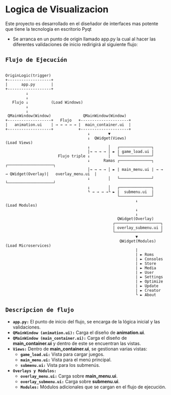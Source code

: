 # Logica de Visualizacion

Este proyecto es desarrollado en el diseñador de interfaces mas potente que tiene la tecnologia en escritorio Pyqt

- Se arranca en un punto de origin llamado app.py la cual al hacer las diferentes validaciones de inicio redirigirá al siguiente flujo:

## `Flujo de Ejecución`

```plaintext
    
OriginLogic(trigger) 
+-------------------+
|      app.py       |
+-------------------+
         ↓
         ↓
   Flujo ↓          (Load Windows)
         ↓         
         ↓
 QMainWindow(Window)              QMainWindow(Window)
+-------------------+   Flujo   +---------------------+
|   animation.ui    | → → → → → |  main_container.ui  | 
+-------------------+           +---------------------+
                                    ↓        ▼
                                    ↓  QWidget(Views)                 (Load Views)
                                    ↓        │   ┌──────────────┐
                                    │→ → → → │ ► | game_load.ui |
                       Flujo triple ↓        |   └──────────────┘                     
                                    ↓      Ramas ┌──────────────┐                       ┌────────────────────┐
                                    │→ → → → │ ► | main_menu.ui | → → → QWidget(Overlay)|   overlay_menu.ui  |
                                    ↓        │   └──────────────┘                       └────────────────────┘
                                    ↓        │   ┌──────────────┐                        
                                    └ → → → →└ ► |  submenu.ui  |                       
                                                 └──────────────┘  
                                                         ↓            (Load Modules)
                                                         ↓
                                                         ↓
                                                 QWidget(Overlay)
                                               ┌────────────────────┐
                                               | overlay_submenu.ui |
                                               └────────────────────┘
                                                         ▼
                                                  QWidget(Modules)    (Load Microservices)
                                                         |
                                                         | ► Roms
                                                         | ► Consoles
                                                         | ► Store
                                                         | ► Media
                                                         | ► User
                                                         | ► Settings
                                                         | ► Optimize
                                                         | ► Update
                                                         | ► Creator
                                                         └ ► About
```
## `Descripcion de flujo`
- **`app.py:`** El punto de inicio del flujo, se encarga de la lógica inicial y las validaciones.
- **`QMainWindow (animation.ui):`** Carga el diseño de **animation.ui**.
- **`QMainWindow (main_container.ui):`** Carga el diseño de **main_container.ui** y dentro de este se encuentran las vistas.
- **`Views:`** Dentro de **main_container.ui**, se gestionan varias vistas:
  - **`game_load.ui:`** Vista para cargar juegos.
  - **`main_menu.ui:`** Vista para el menú principal.
  - **`submenu.ui:`** Vista para los submenús.
- **`Overlays y Módulos:`**
  - **`overlay_menu.ui:`** Carga sobre **main_menu.ui**.
  - **`overlay_submenu.ui:`** Carga sobre **submenu.ui**.
  - **`Modules:`** Módulos adicionales que se cargan en el flujo de ejecución.
